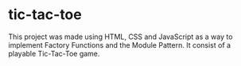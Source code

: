 # tic-tac-toe

This project was made using HTML, CSS and JavaScript as a way to implement Factory Functions and the Module Pattern. It consist of a playable Tic-Tac-Toe game.
